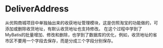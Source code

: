 # DeliverAddress
从优购商城项目中单独抽出来的收获地址管理模块，这是仿照淘宝的功能做的，可添加或删除收货地址，有默认收货地址也支持修改。
在这个过程中学到了MyBatis的批量增加、修改和删除，也学到了数据库的优化，例如，收货地址的省市区不要用一个字段去保存，而是分成三个字段分别保存。
